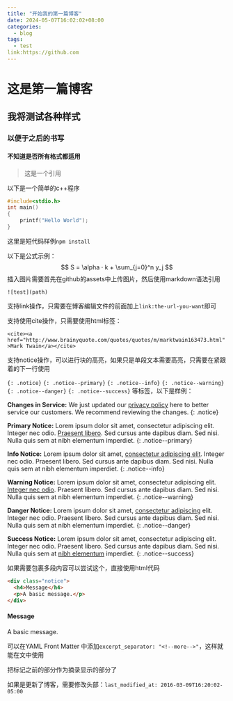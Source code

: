 ```yaml
---
title: "开始我的第一篇博客"
date: 2024-05-07T16:02:02+08:00
categories:
  - blog
tags:
  - test
link:https://github.com
---
```




# 这是第一篇博客

## 我将测试各种样式

### 以便于之后的书写

#### 不知道是否所有格式都适用

> 这是一个引用

以下是一个简单的c++程序

```c++
#include<stdio.h>
int main()
{
    printf("Hello World");
}
```

这里是短代码样例`npm install`

以下是公式示例：
$$
S = \alpha · k + \sum_{j=0}^n y_j
$$
插入图片需要首先在github的assets中上传图片，然后使用markdown语法引用

`![test](path)`



支持link操作，只需要在博客编辑文件的前面加上`link:the-url-you-want`即可



支持使用cite操作，只需要使用html标签：

`<cite><a href="http://www.brainyquote.com/quotes/quotes/m/marktwain163473.html">Mark Twain</a></cite>`



支持notice操作，可以进行块的高亮，如果只是单段文本需要高亮，只需要在紧跟着的下一行使用

`{: .notice}` `{: .notice--primary}` `{: .notice--info}`  `{: .notice--warning}`  `{: .notice--danger}` `{: .notice--success}` 等标签，以下是样例：

**Changes in Service:** We just updated our [privacy policy](#) here to better service our customers. We recommend reviewing the changes.
{: .notice}

**Primary Notice:** Lorem ipsum dolor sit amet, consectetur adipiscing elit. Integer nec odio. [Praesent libero](#). Sed cursus ante dapibus diam. Sed nisi. Nulla quis sem at nibh elementum imperdiet.
{: .notice--primary}

**Info Notice:** Lorem ipsum dolor sit amet, [consectetur adipiscing elit](#). Integer nec odio. Praesent libero. Sed cursus ante dapibus diam. Sed nisi. Nulla quis sem at nibh elementum imperdiet.
{: .notice--info}

**Warning Notice:** Lorem ipsum dolor sit amet, consectetur adipiscing elit. [Integer nec odio](#). Praesent libero. Sed cursus ante dapibus diam. Sed nisi. Nulla quis sem at nibh elementum imperdiet.
{: .notice--warning}

**Danger Notice:** Lorem ipsum dolor sit amet, [consectetur adipiscing](#) elit. Integer nec odio. Praesent libero. Sed cursus ante dapibus diam. Sed nisi. Nulla quis sem at nibh elementum imperdiet.
{: .notice--danger}

**Success Notice:** Lorem ipsum dolor sit amet, consectetur adipiscing elit. Integer nec odio. Praesent libero. Sed cursus ante dapibus diam. Sed nisi. Nulla quis sem at [nibh elementum](#) imperdiet.
{: .notice--success}



如果需要包裹多段内容可以尝试这个，直接使用html代码

```html
<div class="notice">
  <h4>Message</h4>
  <p>A basic message.</p>
</div>
```

<div class="notice">
  <h4>Message</h4>
  <p>A basic message.</p>
</div>



可以在YAML Front Matter 中添加`excerpt_separator: "<!--more-->"`，这样就能在文中使用

<!--more-->把标记之前的部分作为摘录显示的部分了


如果是更新了博客，需要修改头部：`last_modified_at: 2016-03-09T16:20:02-05:00`

